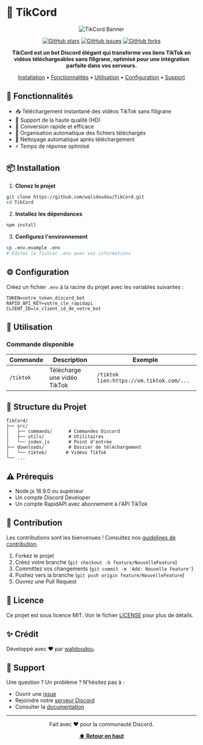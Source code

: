 # 🤖 TikCord

<div align="center">

![TikCord Banner](https://raw.githubusercontent.com/walidoudou/TikCord/main/assets/banner.png)

[![GitHub stars](https://img.shields.io/github/stars/walidoudou/TikCord)](https://github.com/walidoudou/TikCord/stargazers)
[![GitHub issues](https://img.shields.io/github/issues/walidoudou/TikCord)](https://github.com/walidoudou/TikCord/issues)
[![GitHub forks](https://img.shields.io/github/forks/walidoudou/TikCord)](https://github.com/walidoudou/TikCord/network)

**TikCord est un bot Discord élégant qui transforme vos liens TikTok en vidéos téléchargeables sans filigrane, optimisé pour une intégration parfaite dans vos serveurs.**

[Installation](#-installation) • 
[Fonctionnalités](#-fonctionnalités) • 
[Utilisation](#-utilisation) • 
[Configuration](#-configuration) • 
[Support](#-support)

</div>

## 🌟 Fonctionnalités

- 📥 Téléchargement instantané des vidéos TikTok sans filigrane
- 🎥 Support de la haute qualité (HD)
- 🔄 Conversion rapide et efficace
- 📁 Organisation automatique des fichiers téléchargés
- 🧹 Nettoyage automatique après téléchargement
- ⚡ Temps de réponse optimisé

## 📦 Installation

1. **Clonez le projet**
```bash
git clone https://github.com/walidoudou/TikCord.git
cd TikCord
```

2. **Installez les dépendances**
```bash
npm install
```

3. **Configurez l'environnement**
```bash
cp .env.example .env
# Éditez le fichier .env avec vos informations
```

## ⚙️ Configuration

Créez un fichier `.env` à la racine du projet avec les variables suivantes :

```env
TOKEN=votre_token_discord_bot
RAPID_API_KEY=votre_cle_rapidapi
CLIENT_ID=le_client_id_de_votre_bot
```

## 🚀 Utilisation

### Commande disponible

| Commande | Description | Exemple |
|----------|-------------|---------|
| `/tiktok` | Télécharge une vidéo TikTok | `/tiktok lien:https://vm.tiktok.com/...` |

## 📂 Structure du Projet

```
TikCord/
├── src/
│   ├── commands/      # Commandes Discord
│   ├── utils/         # Utilitaires
│   └── index.js       # Point d'entrée
├── downloads/         # Dossier de téléchargement
│   └── tiktok/       # Vidéos TikTok
└── ...
```

## ⚠️ Prérequis

- Node.js 16.9.0 ou supérieur
- Un compte Discord Developer
- Un compte RapidAPI avec abonnement à l'API TikTok

## 🤝 Contribution

Les contributions sont les bienvenues ! Consultez nos [guidelines de contribution](https://github.com/walidoudou/TikCord/CONTRIBUTING.md).

1. Forkez le projet
2. Créez votre branche (`git checkout -b feature/NouvelleFeature`)
3. Committez vos changements (`git commit -m 'Add: Nouvelle Feature'`)
4. Pushez vers la branche (`git push origin feature/NouvelleFeature`)
5. Ouvrez une Pull Request

## 📝 Licence

Ce projet est sous licence MIT. Voir le fichier [LICENSE](https://github.com/walidoudou/TikCord/LICENSE) pour plus de détails.

## ✨ Crédit

Développé avec ❤️ par [walidoudou](https://github.com/walidoudou).

## 💬 Support

Une question ? Un problème ? N'hésitez pas à :
- Ouvrir une [issue](https://github.com/walidoudou/TikCord/issues)
- Rejoindre notre [serveur Discord](https://discord.gg/5Syw9ngqnz)
- Consulter la [documentation](https://github.com/walidoudou/TikCord/wiki)

---

<div align="center">
  
Fait avec ❤️ pour la communauté Discord.

**[⬆ Retour en haut](#-tikcord)**

</div>